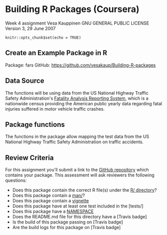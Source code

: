 # Building R Packages (Coursera)
Week 4 assignment
Vesa Kauppinen
GNU GENERAL PUBLIC LICENSE Version 3, 29 June 2007

```{r setup, include=FALSE}
knitr::opts_chunk$set(echo = TRUE)
```

## Create an Example Package in R

Package: fars
GitHub: https://github.com/vesakaup/Building-R-packages

## Data Source

The functions will be using data from the US National Highway Traffic Safety 
Administration's [Fatality Analysis Reporting 
System](https://www.nhtsa.gov/research-data/fatality-analysis-reporting-system-fars),
which is a nationwide census providing the American public yearly data regarding
fatal injuries suffered in motor vehicle traffic crashes.

## Package functions

The functions in the package allow mapping the test data from the US National Highway Traffic Safety Administration on traffic accidents.

## Review Criteria

For this assignment you'll submit a link to the [GitHub repository](https://github.com/vesakaup/fars) which contains
your package. This assessment will ask reviewers the following questions:

* Does this package contain the correct R file(s) under the [R/ directory](https://github.com/vesakaup/fars/tree/master/R)?
* Does this package contain a 
[man/](https://github.com/vesakaup/fars/tree/master/man)?
* Does this package contain a 
[vignette](https://github.com/vesakaup/fars/tree/master/vignettes)
* Does this package have at least one test included in the [tests/]
* Does this package have a [NAMESPACE](https://github.com/vesakaup/fars/blob/master/NAMESPACE)
* Does the README.md file for this directory have a [Travis badge]
* Is the build of this package passing on [Travis badge]
* Are the build logs for this package on [Travis badge]
